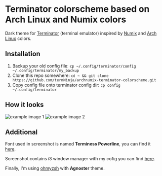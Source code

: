 # Terminator colorscheme based on Arch Linux and Numix colors
Dark theme for [Terminator](http://gnometerminator.blogspot.rs/p/introduction.html) (terminal emulator)
inspired by [Numix](https://numixproject.org/) and [Arch Linux](https://www.archlinux.org/) colors.

## Installation
1. Backup your old config file:
	```cp ~/.config/terminator/config ~/.config/terminator/my_backup```
1. Clone this repo somewhere:
	```cd ~ && git clone https://github.com/termNinja/archnumix-terminator-colorscheme.git```
1. Copy config file onto terminator config dir:
	```cp config ~/.config/terminator```

## How it looks
![example image 1](https://github.com/termNinja/archnumix-terminator-colorscheme/blob/master/example.png "Example 1")
![example image 2](https://github.com/termNinja/archnumix-terminator-colorscheme/blob/master/ranger.png "Example 2")

## Additional
Font used in screenshot is named **Terminess Powerline**, you can find it 
[here](https://github.com/powerline/fonts).

Screenshot contains i3 window manager with my cofig you can
find [here](https://github.com/termNinja/dotfiles).

Finally, I'm using [ohmyzsh](https://github.com/robbyrussell/oh-my-zsh) with **Agnoster** theme.
